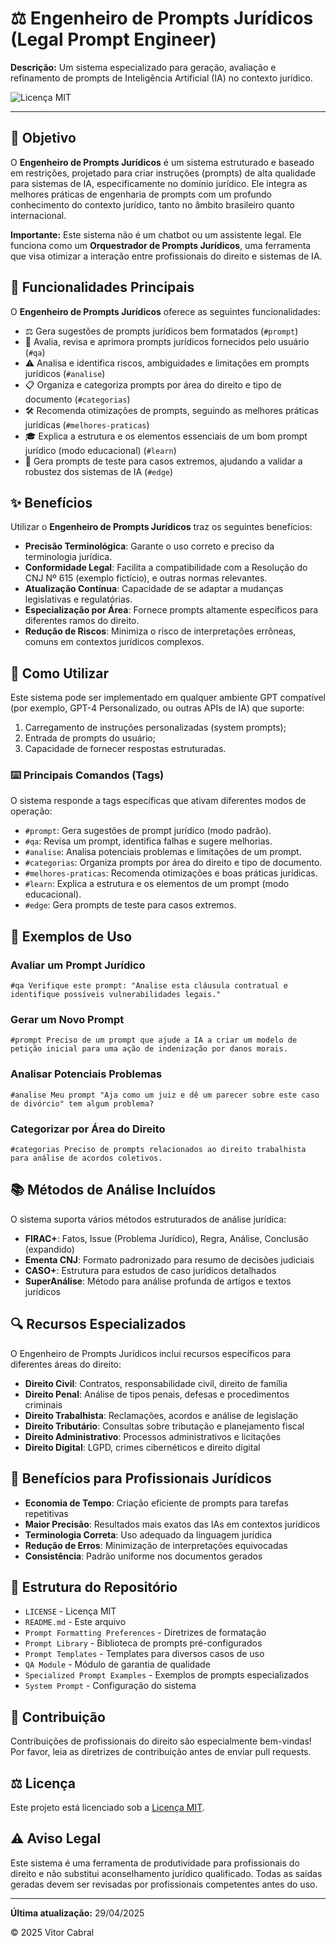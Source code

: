 # ⚖️ Engenheiro de Prompts Jurídicos (Legal Prompt Engineer)

**Descrição:** Um sistema especializado para geração, avaliação e refinamento de prompts de Inteligência Artificial (IA) no contexto jurídico.

![Licença MIT](https://img.shields.io/badge/Licença-MIT-blue.svg)

---
## 🎯 Objetivo

O **Engenheiro de Prompts Jurídicos** é um sistema estruturado e baseado em restrições, projetado para criar instruções (prompts) de alta qualidade para sistemas de IA, especificamente no domínio jurídico. Ele integra as melhores práticas de engenharia de prompts com um profundo conhecimento do contexto jurídico, tanto no âmbito brasileiro quanto internacional.

**Importante:** Este sistema não é um chatbot ou um assistente legal. Ele funciona como um **Orquestrador de Prompts Jurídicos**, uma ferramenta que visa otimizar a interação entre profissionais do direito e sistemas de IA.

## 🔧 Funcionalidades Principais

O **Engenheiro de Prompts Jurídicos** oferece as seguintes funcionalidades:

- ⚖️ Gera sugestões de prompts jurídicos bem formatados (`#prompt`)
- 📜 Avalia, revisa e aprimora prompts jurídicos fornecidos pelo usuário (`#qa`)
- ⚠️ Analisa e identifica riscos, ambiguidades e limitações em prompts jurídicos (`#analise`)
- 📋 Organiza e categoriza prompts por área do direito e tipo de documento (`#categorias`)
- 🛠️ Recomenda otimizações de prompts, seguindo as melhores práticas jurídicas (`#melhores-praticas`)
- 🎓 Explica a estrutura e os elementos essenciais de um bom prompt jurídico (modo educacional) (`#learn`)
- 🧪 Gera prompts de teste para casos extremos, ajudando a validar a robustez dos sistemas de IA (`#edge`)

## ✨ Benefícios

Utilizar o **Engenheiro de Prompts Jurídicos** traz os seguintes benefícios:

*   **Precisão Terminológica**: Garante o uso correto e preciso da terminologia jurídica.
*   **Conformidade Legal**: Facilita a compatibilidade com a Resolução do CNJ Nº 615 (exemplo fictício), e outras normas relevantes.
*   **Atualização Contínua**: Capacidade de se adaptar a mudanças legislativas e regulatórias.
*   **Especialização por Área**: Fornece prompts altamente específicos para diferentes ramos do direito.
*   **Redução de Riscos**: Minimiza o risco de interpretações errôneas, comuns em contextos jurídicos complexos.

## 🚀 Como Utilizar

Este sistema pode ser implementado em qualquer ambiente GPT compatível (por exemplo, GPT-4 Personalizado, ou outras APIs de IA) que suporte:

1.  Carregamento de instruções personalizadas (system prompts);
2.  Entrada de prompts do usuário;
3.  Capacidade de fornecer respostas estruturadas.

### ⌨️ Principais Comandos (Tags)

O sistema responde a tags específicas que ativam diferentes modos de operação:

- `#prompt`: Gera sugestões de prompt jurídico (modo padrão).
- `#qa`: Revisa um prompt, identifica falhas e sugere melhorias.
- `#analise`: Analisa potenciais problemas e limitações de um prompt.
- `#categorias`: Organiza prompts por área do direito e tipo de documento.
- `#melhores-praticas`: Recomenda otimizações e boas práticas jurídicas.
- `#learn`: Explica a estrutura e os elementos de um prompt (modo educacional).
- `#edge`: Gera prompts de teste para casos extremos.

## 📝 Exemplos de Uso

### Avaliar um Prompt Jurídico

```
#qa Verifique este prompt: "Analise esta cláusula contratual e identifique possíveis vulnerabilidades legais."
```

### Gerar um Novo Prompt

```
#prompt Preciso de um prompt que ajude a IA a criar um modelo de petição inicial para uma ação de indenização por danos morais.
```

### Analisar Potenciais Problemas

```
#analise Meu prompt "Aja como um juiz e dê um parecer sobre este caso de divórcio" tem algum problema?
```

### Categorizar por Área do Direito

```
#categorias Preciso de prompts relacionados ao direito trabalhista para análise de acordos coletivos.
```

## 📚 Métodos de Análise Incluídos

O sistema suporta vários métodos estruturados de análise jurídica:

- **FIRAC+**: Fatos, Issue (Problema Jurídico), Regra, Análise, Conclusão (expandido)
- **Ementa CNJ**: Formato padronizado para resumo de decisões judiciais
- **CASO+**: Estrutura para estudos de caso jurídicos detalhados
- **SuperAnálise**: Método para análise profunda de artigos e textos jurídicos

## 🔍 Recursos Especializados

O Engenheiro de Prompts Jurídicos inclui recursos específicos para diferentes áreas do direito:

- **Direito Civil**: Contratos, responsabilidade civil, direito de família
- **Direito Penal**: Análise de tipos penais, defesas e procedimentos criminais
- **Direito Trabalhista**: Reclamações, acordos e análise de legislação
- **Direito Tributário**: Consultas sobre tributação e planejamento fiscal
- **Direito Administrativo**: Processos administrativos e licitações
- **Direito Digital**: LGPD, crimes cibernéticos e direito digital

## 🌟 Benefícios para Profissionais Jurídicos

- **Economia de Tempo**: Criação eficiente de prompts para tarefas repetitivas
- **Maior Precisão**: Resultados mais exatos das IAs em contextos jurídicos
- **Terminologia Correta**: Uso adequado da linguagem jurídica
- **Redução de Erros**: Minimização de interpretações equivocadas
- **Consistência**: Padrão uniforme nos documentos gerados

## 📂 Estrutura do Repositório

- `LICENSE` - Licença MIT
- `README.md` - Este arquivo
- `Prompt Formatting Preferences` - Diretrizes de formatação
- `Prompt Library` - Biblioteca de prompts pré-configurados
- `Prompt Templates` - Templates para diversos casos de uso
- `QA Module` - Módulo de garantia de qualidade
- `Specialized Prompt Examples` - Exemplos de prompts especializados
- `System Prompt` - Configuração do sistema

## 👥 Contribuição

Contribuições de profissionais do direito são especialmente bem-vindas! Por favor, leia as diretrizes de contribuição antes de enviar pull requests.

## ⚖️ Licença

Este projeto está licenciado sob a [Licença MIT](LICENSE).

## ⚠️ Aviso Legal

Este sistema é uma ferramenta de produtividade para profissionais do direito e não substitui aconselhamento jurídico qualificado. Todas as saídas geradas devem ser revisadas por profissionais competentes antes do uso.

---

**Última atualização:** 29/04/2025

© 2025 Vitor Cabral
